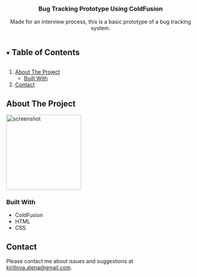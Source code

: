 <br />
<p align="center">

  <h3 align="center">Bug Tracking Prototype Using ColdFusion</h3>

  <p align="center">
    Made for an interview process, this is a basic prototype of a bug tracking system.
  </p>
</p>

<!-- TABLE OF CONTENTS -->
<details open="open">
  <summary><h2 style="display: inline-block">Table of Contents</h2></summary>
  <ol>
    <li>
      <a href="#about-the-project">About The Project</a>
      <ul>
        <li><a href="#built-with">Built With</a></li>
      </ul>
    </li>
    <li><a href="#contact">Contact</a></li>
  </ol>
</details>



<!-- ABOUT THE PROJECT -->
## About The Project

<!--[![Product Name Screen Shot][product-screenshot]](https://github.com/AlenKir/gi_cf/tree/main/screenshots_for_readme/bugs_list.png)-->

<img src="https://github.com/AlenKir/gi_cf/blob/ea3c2ea3b132adbae37b90a43eaa2cef8d6fef4d/screenshots_for_readme/bugs_list.png"
       alt="screenshot" align="middle" height="200">

### Built With

* ColdFusion
* HTML
* CSS

## Contact
Please contact me about issues and suggestions at kirillova.alena@gmail.com.